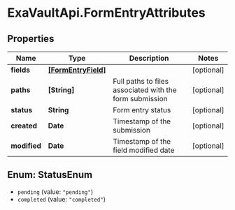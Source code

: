 # ExaVaultApi.FormEntryAttributes

## Properties
Name | Type | Description | Notes
------------ | ------------- | ------------- | -------------
**fields** | [**[FormEntryField]**](FormEntryField.md) |  | [optional] 
**paths** | **[String]** | Full paths to files associated with the form submission | [optional] 
**status** | **String** | Form entry status | [optional] 
**created** | **Date** | Timestamp of the submission | [optional] 
**modified** | **Date** | Timestamp of the field modified date | [optional] 

<a name="StatusEnum"></a>
## Enum: StatusEnum

* `pending` (value: `"pending"`)
* `completed` (value: `"completed"`)

